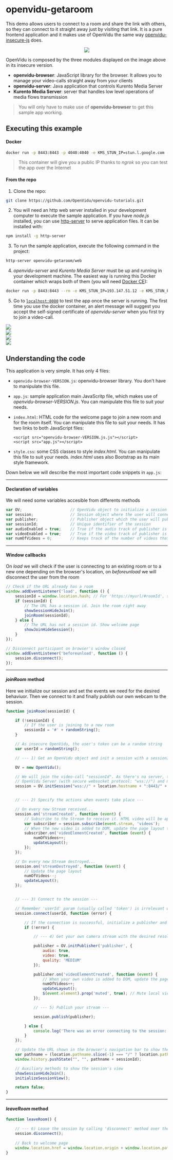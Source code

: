 # openvidu-getaroom

This demo allows users to connect to a room and share the link with others, so they can connect to it straight away just by visiting that link. It is a pure frontend application and it makes use of OpenVidu the same way [openvidu-insecure-js](/tutorials/openvidu-insecure-js/) does.

<p align="center">
  <img src="/img/tutorials/openvidu-getaroom.png">
</p>

OpenVidu is composed by the three modules displayed on the image above in its insecure version.

- **openvidu-browser**: JavaScript library for the browser. It allows you to manage your video-calls straight away from your clients
- **openvidu-server**: Java application that controls Kurento Media Server
- **Kurento Media Server**: server that handles low level operations of media flows transmission

> You will only have to make use of **openvidu-browser** to get this sample app working.

## Executing this example

#### Docker

```bash
docker run -p 8443:8443 -p 4040:4040 -e KMS_STUN_IP=stun.l.google.com -e KMS_STUN_PORT=19302 openvidu/getaroom-demo
```
> This container will give you a public IP thanks to _ngrok_ so you can test the app over the Internet

#### From the repo

1) Clone the repo:

```bash
git clone https://github.com/OpenVidu/openvidu-tutorials.git
```

2) You will need an http web server installed in your development computer to execute the sample application. If you have _node.js_ installed, you can use [http-server](https://github.com/indexzero/http-server) to serve application files. It can be installed with:

```bash
npm install -g http-server
```

3) To run the sample application, execute the following command in the project:

```bash
http-server openvidu-getaroom/web
```

4) _openvidu-server_ and _Kurento Media Server_ must be up and running in your development machine. The easiest way is running this Docker container which wraps both of them (you will need [Docker CE](https://store.docker.com/search?type=edition&offering=community)):

```bash
docker run -p 8443:8443 --rm -e KMS_STUN_IP=193.147.51.12 -e KMS_STUN_PORT=3478 openvidu/openvidu-server-kms
```

5) Go to [`localhost:8080`](http://localhost:8080) to test the app once the server is running. The first time you use the docker container, an alert message will suggest you accept the self-signed certificate of _openvidu-server_ when you first try to join a video-call.


<script>
	$(document).ready(function(){
		$(".fancybox").fancybox({
			openEffect: "none",
			closeEffect: "none"
		});
	});
</script>

<div class="row no-margin row-gallery">
	<div class="col-md-6">
		<a data-fancybox="gallery2" href="/img/demos/getaroom-index.png">
			<img class="img-responsive" src="/img/demos/getaroom-index.png">
		</a>
	</div>
	<div class="col-md-6">
		<a data-fancybox="gallery2" href="/img/demos/getaroom-session-1.png">
			<img class="img-responsive" src="/img/demos/getaroom-session-1.png">
		</a>
	</div>
</div>
<div class="row no-margin row-gallery">
	<div class="col-md-6">
		<a data-fancybox="gallery2" href="/img/demos/getaroom-session-6.png">
			<img class="img-responsive" src="/img/demos/getaroom-session-6.png">
		</a>
	</div>
	<div class="col-md-6">
		<a data-fancybox="gallery2" href="/img/demos/getaroom-session-6-mob.png">
			<img id="img-mob" class="img-responsive" src="/img/demos/getaroom-session-6-mob.png">
		</a>
	</div>
</div>


## Understanding the code

This application is very simple. It has only 4 files:

  - `openvidu-browser-VERSION.js`: openvidu-browser library. You don't have to manipulate this file. 
  - `app.js`: sample application main JavaScritp file, which makes use of _openvidu-browser-VERSION.js_. You can manipulate this file to suit your needs.
  - `index.html`: HTML code for the welcome page to join a new room and for the room itself. You can manipulate this file to suit your needs. It has two links to both JavaScript files: 

        <script src="openvidu-browser-VERSION.js.js"></script>
        <script src="app.js"></script>

  - `style.css`: some CSS classes to style _index.html_. You can manipulate this file to suit your needs. _index.html_ uses also Bootstrap as its main style framework.

Down below we will describe the most important code snippets in `app.js`:

---


#### Declaration of variables
We will need some variables accesible from differents methods

```javascript
var OV;						// OpenVidu object to initialize a session
var session;				// Session object where the user will connect
var publisher;				// Publisher object which the user will publish
var sessionId;				// Unique identifier of the session
var audioEnabled = true;	// True if the audio track of publisher is active
var videoEnabled = true;	// True if the video track of publisher is active
var numOfVideos = 0;		// Keeps track of the number of videos that are being shown
```

---

#### Window callbacks
On _load_ we will check if the user is connecting to an existing room or to a new one depending on the browser's location, on _beforeunload_ we will disconnect the user from the room

```javascript
// Check if the URL already has a room
window.addEventListener('load', function () {
	sessionId = window.location.hash; // For 'https://myurl/#roomId', sessionId would be '#roomId'
	if (sessionId) {
		// The URL has a session id. Join the room right away
		showSessionHideJoin();
		joinRoom(sessionId);
	} else {
		// The URL has not a session id. Show welcome page
		showJoinHideSession();
	}
});

// Disconnect participant on browser's window closed
window.addEventListener('beforeunload', function () {
	session.disconnect();
});
```

---

#### _joinRoom_ method
Here we initialize our session and set the events we need for the desired behaviuor. Then we connect to it and finally publish our own webcam to the session.

```javascript
function joinRoom(sessionId) {

	if (!sessionId) {
		// If the user is joining to a new room
		sessionId = '#' + randomString();
	}

	// As insecure OpenVidu, the user's token can be a random string
	var userId = randomString();

	// --- 1) Get an OpenVidu object and init a session with a sessionId ---

	OV = new OpenVidu();

	// We will join the video-call "sessionId". As there's no server, this parameter must start with the URL of 
	// OpenVidu Server (with secure websocket protocol: "wss://") and must include the OpenVidu secret at the end
	session = OV.initSession("wss://" + location.hostname + ":8443/" + sessionId + "?secret=MY_SECRET");


	// --- 2) Specify the actions when events take place ---

	// On every new Stream received...
	session.on('streamCreated', function (event) {
		// Subscribe to the Stream to receive it. HTML video will be appended to element with 'subscriber' id
		var subscriber = session.subscribe(event.stream, 'videos');
		// When the new video is added to DOM, update the page layout to fit one more participant
		subscriber.on('videoElementCreated', function (event) {
			numOfVideos++;
			updateLayout();
		});
	});

	// On every new Stream destroyed...
	session.on('streamDestroyed', function (event) {
		// Update the page layout
		numOfVideos--;
		updateLayout();
	});


	// --- 3) Connect to the session ---

	// Remember 'userId' param (usually called 'token') is irrelevant when using the insecure version of OpenVidu
	session.connect(userId, function (error) {

		// If the connection is successful, initialize a publisher and publish to the session
		if (!error) {

			// --- 4) Get your own camera stream with the desired resolution ---

			publisher = OV.initPublisher('publisher', {
				audio: true,
				video: true,
				quality: 'MEDIUM'
			});

			publisher.on('videoElementCreated', function (event) {
				// When your own video is added to DOM, update the page layout to fit it
				numOfVideos++;
				updateLayout();
				$(event.element).prop('muted', true); // Mute local video
			});

			// --- 5) Publish your stream ---

			session.publish(publisher);

		} else {
			console.log('There was an error connecting to the session:', error.code, error.message);
		}
	});

	// Update the URL shown in the browser's navigation bar to show the session id
	var pathname = (location.pathname.slice(-1) === "/" ? location.pathname : location.pathname+"/");
	window.history.pushState("", "", pathname + sessionId);

	// Auxiliary methods to show the session's view
	showSessionHideJoin();
	initializeSessionView();

	return false;
}
```
---

#### _leaveRoom_ method

```javascript
function leaveRoom() {

	// --- 6) Leave the session by calling 'disconnect' method over the Session object ---
	session.disconnect();
	
	// Back to welcome page
	window.location.href = window.location.origin + window.location.pathname;
}
```